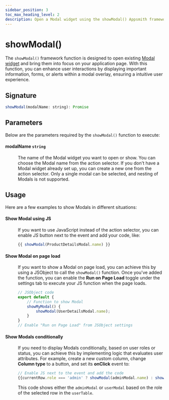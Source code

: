 ```yaml
---
sidebar_position: 3
toc_max_heading_level: 2
description: Open a Modal widget using the showModal() Appsmith framework function.
---
```


# showModal()

The `showModal()` framework function is designed to open existing [Modal widget](https://docs.appsmith.com/reference/widgets/modal) and bring them into focus on your application page. With this function, you can enhance user interactions by displaying important information, forms, or alerts within a modal overlay, ensuring a intuitive user experience.



<ZoomImage src="/img/showmodal-fun.png" alt="showModal()" caption="showModal()" />

## Signature

```javascript
showModal(modalName: string): Promise
```

## Parameters

Below are the parameters required by the `showModal()` function to execute:


#### modalName <code className="parameterCodeBlock">string</code>

<dd>

The name of the Modal widget you want to open or show. You can choose the Modal name from the action selector. If you don't have a Modal widget already set up, you can create a new one from the action selector. Only a single modal can be selected, and nesting of Modals is not supported.



</dd>

## Usage 

Here are a few examples to show Modals in different situations:



#### Show Modal using JS

<dd>


If you want to use JavaScript instead of the action selector, you can enable *JS* button next to the event and add your code, like:


```javascript
{{ showModal(ProductDetailsModal.name) }}
```
</dd>

#### Show Modal on page load

<dd>


If you want to show a Modal on page load, you can achieve this by using a JSObject to call the `showModal()` function. Once you've added the function, you can enable the **Run on Page Load** toggle under the settings tab to execute your JS function when the page loads.

```javascript
// JSObject code
export default {
    // Function to show Modal
    showMyModal() {
        showModal(UserDetailsModal.name); 
    }
}
// Enable "Run on Page Load" from JSObject settings
```

</dd>


#### Show Modals conditionally


<dd>



If you need to display Modals conditionally, based on user roles or status, you can achieve this by implementing logic that evaluates user attributes. For example, create a new custom column, change **Column type** to a button, and set its **onClick** event to:

```js
// Enable JS next to the event and add the code
{{currentRow.role === 'admin' ? showModal(adminModal.name) : showModal(userModal.name)}}
```

This code shows either the `adminModal` or `userModal` based on the role of the selected row in the `userTable`.

</dd>


